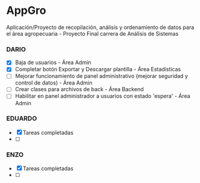# AppGro
Aplicación/Proyecto de recopilación, análisis y ordenamiento de datos para el área agropecuaria - Proyecto Final carrera de Análisis de Sistemas

### DARIO
- [X] Baja de usuarios - Área Admin
- [x] Completar botón Exportar y Descargar plantilla - Área Estadísticas
- [ ] Mejorar funcionamiento de panel administrativo (mejorar seguridad y control de datos) - Área Admin
- [ ] Crear clases para archivos de back - Área Backend
- [ ] Habilitar en panel administrador a usuarios con estado 'espera' - Área Admin

### EDUARDO
- [x] Tareas completadas
- [ ]


### ENZO
- [x] Tareas completadas
- [ ]
